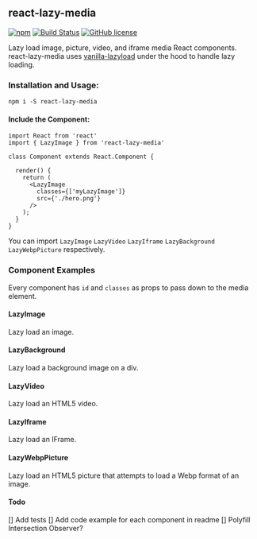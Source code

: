 ## react-lazy-media

[![npm](https://img.shields.io/npm/v/react-lazy-media.svg)](https://www.npmjs.com/package/react-lazy-media)
[![Build Status](https://travis-ci.com/smrubin/react-lazy-media.svg?branch=master)](https://travis-ci.com/smrubin/react-lazy-media)
[![GitHub license](https://img.shields.io/github/license/smrubin/react-lazy-media.svg)](https://github.com/smrubin/react-lazy-media/blob/master/LICENSE)

Lazy load image, picture, video, and iframe media React components. react-lazy-media uses [vanilla-lazyload](https://github.com/verlok/lazyload) under the hood to handle lazy loading.

### Installation and Usage:

```
npm i -S react-lazy-media
```

#### Include the Component:

```
import React from 'react'
import { LazyImage } from 'react-lazy-media'

class Component extends React.Component {

  render() {
    return (
      <LazyImage
        classes={['myLazyImage']}
        src={'./hero.png'}
      />
    );
  }
}
```

You can import `LazyImage` `LazyVideo` `LazyIframe` `LazyBackground` `LazyWebpPicture` respectively.

### Component Examples

Every component has `id` and `classes` as props to pass down to the media element.

#### LazyImage

Lazy load an image.

#### LazyBackground

Lazy load a background image on a div.

#### LazyVideo

Lazy load an HTML5 video.

#### LazyIframe

Lazy load an IFrame.

#### LazyWebpPicture

Lazy load an HTML5 picture that attempts to load a Webp format of an image.

#### Todo

[] Add tests
[] Add code example for each component in readme
[] Polyfill Intersection Observer?
